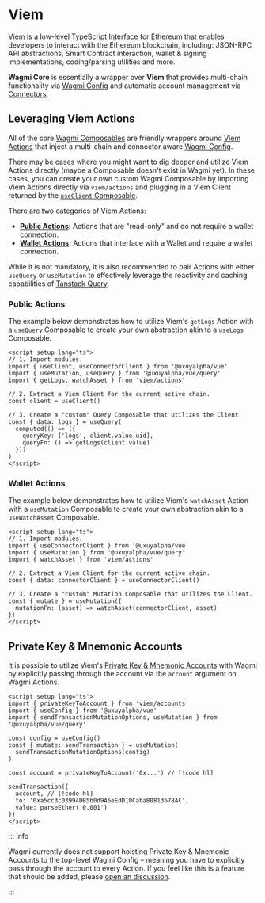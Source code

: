 # Viem

[Viem](https://viem.sh) is a low-level TypeScript Interface for Ethereum that enables developers to interact with the Ethereum blockchain, including: JSON-RPC API abstractions, Smart Contract interaction, wallet & signing implementations, coding/parsing utilities and more.

**Wagmi Core** is essentially a wrapper over **Viem** that provides multi-chain functionality via [Wagmi Config](/react/api/createConfig) and automatic account management via [Connectors](/react/api/connectors).

## Leveraging Viem Actions

All of the core [Wagmi Composables](/vue/api/composables) are friendly wrappers around [Viem Actions](https://viem.sh/docs/actions/public/introduction.html) that inject a multi-chain and connector aware [Wagmi Config](/vue/api/createConfig).

There may be cases where you might want to dig deeper and utilize Viem Actions directly (maybe a Composable doesn't exist in Wagmi yet). In these cases, you can create your own custom Wagmi Composable by importing Viem Actions directly via `viem/actions` and plugging in a Viem Client returned by the [`useClient` Composable](/vue/api/composables/useClient).

There are two categories of Viem Actions:

- **[Public Actions](https://viem.sh/docs/actions/public/introduction):** Actions that are "read-only" and do not require a wallet connection.
- **[Wallet Actions](https://viem.sh/docs/actions/wallet/introduction):** Actions that interface with a Wallet and require a wallet connection.

While it is not mandatory, it is also recommended to pair Actions with either `useQuery` or `useMutation` to effectively leverage the reactivity and caching capabilities of [Tanstack Query](/vue/guides/tanstack-query).

### Public Actions

The example below demonstrates how to utilize Viem's `getLogs` Action with a `useQuery` Composable to create your own abstraction akin to a `useLogs` Composable.

```vue
<script setup lang="ts">
// 1. Import modules. 
import { useClient, useConnectorClient } from '@uxuyalpha/vue' 
import { useMutation, useQuery } from '@uxuyalpha/vue/query'
import { getLogs, watchAsset } from 'viem/actions'

// 2. Extract a Viem Client for the current active chain. 
const client = useClient() 

// 3. Create a "custom" Query Composable that utilizes the Client. 
const { data: logs } = useQuery( 
  computed(() => ({ 
    queryKey: ['logs', client.value.uid], 
    queryFn: () => getLogs(client.value) 
  })) 
) 
</script>
```

### Wallet Actions

The example below demonstrates how to utilize Viem's `watchAsset` Action with a `useMutation` Composable to create your own abstraction akin to a `useWatchAsset` Composable.

```vue
<script setup lang="ts">
// 1. Import modules. 
import { useConnectorClient } from '@uxuyalpha/vue' 
import { useMutation } from '@uxuyalpha/vue/query'
import { watchAsset } from 'viem/actions'

// 2. Extract a Viem Client for the current active chain. 
const { data: connectorClient } = useConnectorClient()

// 3. Create a "custom" Mutation Composable that utilizes the Client. 
const { mutate } = useMutation({
  mutationFn: (asset) => watchAsset(connectorClient, asset)
})
</script>
```

## Private Key & Mnemonic Accounts

It is possible to utilize Viem's [Private Key & Mnemonic Accounts](https://viem.sh/docs/accounts/local.html) with Wagmi by explicitly passing through the account via the `account` argument on Wagmi Actions.

```vue
<script setup lang="ts">
import { privateKeyToAccount } from 'viem/accounts'
import { useConfig } from '@uxuyalpha/vue'
import { sendTransactionMutationOptions, useMutation } from '@uxuyalpha/vue/query'

const config = useConfig()
const { mutate: sendTransaction } = useMutation(
  sendTransactionMutationOptions(config)
)

const account = privateKeyToAccount('0x...') // [!code hl]

sendTransaction({
  account, // [!code hl]
  to: '0xa5cc3c03994DB5b0d9A5eEdD10CabaB0813678AC',
  value: parseEther('0.001')
})
</script>
```

::: info

Wagmi currently does not support hoisting Private Key & Mnemonic Accounts to the top-level Wagmi Config – meaning you have to explicitly pass through the account to every Action. If you feel like this is a feature that should be added, please [open an discussion](https://github.com/wevm/wagmi/discussions/new?category=ideas).

:::
